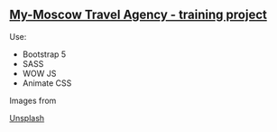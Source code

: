 ## [My-Moscow Travel Agency - training project](https://katheryn-k.github.io/my-moscow/)

Use:

- Bootstrap 5 
- SASS
- WOW JS
- Animate CSS

Images from 

[Unsplash](https://unsplash.com/)

